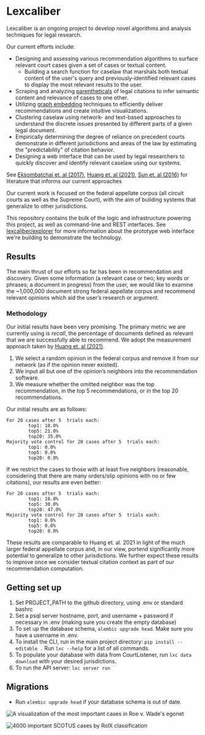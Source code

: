 # Lexcaliber

Lexcaliber is an ongoing project to develop novel algorithms and analysis techniques for legal research.

Our current efforts include:
- Designing and assessing various recommendation algorithms to surface relevant court cases given a set of cases or textual content.
  - Building a search function for caselaw that marshals both textual content of the user's query and previously-identified relevant cases to display the most relevant results to the user.
- Scraping and analyzing [parentheticals](https://www.law.georgetown.edu/wp-content/uploads/2018/07/Parentheticals-Bluebook-Handout-Revision-Karl-Bock-2016.pdf) of legal citations to infer semantic content and relevance of cases to one other.
- Utilizing [graph embedding](https://en.wikipedia.org/wiki/Knowledge_graph_embedding) techniques to efficiently deliver recommendations and create intuitive visualizations.
- Clustering caselaw using network- and text-based approaches to understand the discrete issues presented by different parts of a given legal document.
- Empirically determining the degree of reliance on precedent  courts demonstrate in different jurisdictions and areas of the law by estimating the "predictability" of citation behavior.
- Designing a web interface that can be used by legal researchers to quickly discover and identify relevant caselaw using our systems.

See [Eksombatchai et. al (2017)](https://arxiv.org/abs/1711.07601), [Huang et. al (2021)](https://arxiv.org/abs/2106.10776), [Sun et. al (2016)](https://arxiv.org/pdf/1610.02906.pdf) for literature that informs our current approaches

Our current work is focused on the federal appellate corpus (all circuit courts as well as the Supreme Court), with the aim of building systems that generalize to other jurisdictions.

This repository contains the bulk of the logic and infrastructure powering this project, as well as command-line and REST interfaces. See [lexcaliber/explorer](https://github.com/lexcaliber/explorer) for more information about the prototype web interface we're building to demonstrate the technology.

## Results

The main thrust of our efforts so far has been in recommendation and discovery.
Given some information (a relevant case or two; key words or phrases; a document in progress) from the user, we would like to examine the ~1,000,000 document strong federal appellate corpus and recommend relevant opinions which aid the user’s research or argument.

### Methodology

Our initial results have been very promising.
The primary metric we are currently using is _recall_, the percentage of documents defined as relevant that we are successfully able to recommend.
We adopt the measurement approach taken by [Huang et. al (2021)](https://arxiv.org/abs/2106.10776).

1. We select a random opinion in the federal corpus and remove it from our network (as if the opinion never existed).
2. We input all but one of the opinion’s neighbors into the recommendation software.
3. We measure whether the omitted neighbor was the top recommendation, in the top 5 recommendations, or in the top 20 recommendations.

Our initial results are as follows: 

```
For 20 cases after 5  trials each:
        top1: 10.0%
        top5: 21.0%
        top20: 35.0%
Majority vote control for 20 cases after 5  trials each:
        top1: 0.0%
        top5: 0.0%
        top20: 0.0%
```

If we restrict the cases to those with at least five neighbors (reasonable, considering that there are many orders/slip opinions with no or few citations), our results are even better:
```
For 20 cases after 5  trials each:
        top1: 18.0%
        top5: 30.0%
        top20: 47.0%
Majority vote control for 20 cases after 5  trials each:
        top1: 0.0%
        top5: 0.0%
        top20: 0.0%
```

These results are comparable to Huang et. al. 2021 in light of the much larger federal appellate corpus and, in our view,
portend significantly more potential to generalize to other jurisdictions. We further expect these results to improve once
we consider textual citation context as part of our recommendation computation.

## Getting set up

1. Set PROJECT_PATH to the github directory, using .env or standard bashrc
2. Set a psql server hostname, port, and username + password if necessary in .env (making sure you create the empty database)
3. To set up the database schema, `alembic upgrade head`. Make sure you have a username in .env.
4. To install the CLI, run in the main project directory: `pip install --editable .` Run `lxc --help` for a list of all commands.
5. To populate your database with data from CourtListener, run `lxc data download` with your desired jurisdictions.
6. To run the API server: `lxc server run`

## Migrations
- Run `alembic upgrade head` if your database schema is out of date.

![A visualization of the most important cases in Roe v. Wade's egonet](output/ego-plot.png)

![4000 important SCOTUS cases by RolX classification](output/important-cases-plot.png)
